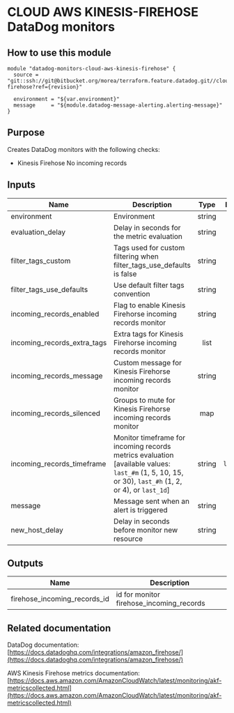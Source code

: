# CLOUD AWS KINESIS-FIREHOSE DataDog monitors

## How to use this module

```
module "datadog-monitors-cloud-aws-kinesis-firehose" {
  source = "git::ssh://git@bitbucket.org/morea/terraform.feature.datadog.git//cloud/aws/kinesis-firehose?ref={revision}"

  environment = "${var.environment}"
  message     = "${module.datadog-message-alerting.alerting-message}"
}

```

## Purpose

Creates DataDog monitors with the following checks:

- Kinesis Firehose No incoming records

## Inputs

| Name | Description | Type | Default | Required |
|------|-------------|:----:|:-----:|:-----:|
| environment | Environment | string | - | yes |
| evaluation_delay | Delay in seconds for the metric evaluation | string | `900` | no |
| filter_tags_custom | Tags used for custom filtering when filter_tags_use_defaults is false | string | `*` | no |
| filter_tags_use_defaults | Use default filter tags convention | string | `true` | no |
| incoming_records_enabled | Flag to enable Kinesis Firehorse incoming records monitor | string | `true` | no |
| incoming_records_extra_tags | Extra tags for Kinesis Firehorse incoming records monitor | list | `[]` | no |
| incoming_records_message | Custom message for Kinesis Firehorse incoming records monitor | string | `` | no |
| incoming_records_silenced | Groups to mute for Kinesis Firehorse incoming records monitor | map | `{}` | no |
| incoming_records_timeframe | Monitor timeframe for incoming records metrics evaluation [available values: `last_#m` (1, 5, 10, 15, or 30), `last_#h` (1, 2, or 4), or `last_1d`] | string | `last_15m` | no |
| message | Message sent when an alert is triggered | string | - | yes |
| new_host_delay | Delay in seconds before monitor new resource | string | `300` | no |

## Outputs

| Name | Description |
|------|-------------|
| firehose_incoming_records_id | id for monitor firehose_incoming_records |

## Related documentation

DataDog documentation: [https://docs.datadoghq.com/integrations/amazon_firehose/](https://docs.datadoghq.com/integrations/amazon_firehose/)

AWS Kinesis Firehose metrics documentation: [https://docs.aws.amazon.com/AmazonCloudWatch/latest/monitoring/akf-metricscollected.html](https://docs.aws.amazon.com/AmazonCloudWatch/latest/monitoring/akf-metricscollected.html)
